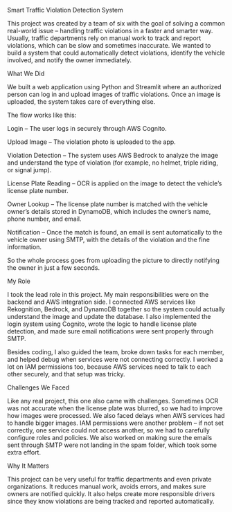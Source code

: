 Smart Traffic Violation Detection System

This project was created by a team of six with the goal of solving a common real-world issue – handling traffic violations in a faster and smarter way. Usually, traffic departments rely on manual work to track and report violations, which can be slow and sometimes inaccurate. We wanted to build a system that could automatically detect violations, identify the vehicle involved, and notify the owner immediately.

What We Did

We built a web application using Python and Streamlit where an authorized person can log in and upload images of traffic violations. Once an image is uploaded, the system takes care of everything else.

The flow works like this:

Login – The user logs in securely through AWS Cognito.

Upload Image – The violation photo is uploaded to the app.

Violation Detection – The system uses AWS Bedrock to analyze the image and understand the type of violation (for example, no helmet, triple riding, or signal jump).

License Plate Reading – OCR is applied on the image to detect the vehicle’s license plate number.

Owner Lookup – The license plate number is matched with the vehicle owner’s details stored in DynamoDB, which includes the owner’s name, phone number, and email.

Notification – Once the match is found, an email is sent automatically to the vehicle owner using SMTP, with the details of the violation and the fine information.

So the whole process goes from uploading the picture to directly notifying the owner in just a few seconds.

My Role

I took the lead role in this project. My main responsibilities were on the backend and AWS integration side. I connected AWS services like Rekognition, Bedrock, and DynamoDB together so the system could actually understand the image and update the database. I also implemented the login system using Cognito, wrote the logic to handle license plate detection, and made sure email notifications were sent properly through SMTP.

Besides coding, I also guided the team, broke down tasks for each member, and helped debug when services were not connecting correctly. I worked a lot on IAM permissions too, because AWS services need to talk to each other securely, and that setup was tricky.

Challenges We Faced

Like any real project, this one also came with challenges. Sometimes OCR was not accurate when the license plate was blurred, so we had to improve how images were processed. We also faced delays when AWS services had to handle bigger images. IAM permissions were another problem – if not set correctly, one service could not access another, so we had to carefully configure roles and policies. We also worked on making sure the emails sent through SMTP were not landing in the spam folder, which took some extra effort.

Why It Matters

This project can be very useful for traffic departments and even private organizations. It reduces manual work, avoids errors, and makes sure owners are notified quickly. It also helps create more responsible drivers since they know violations are being tracked and reported automatically.

